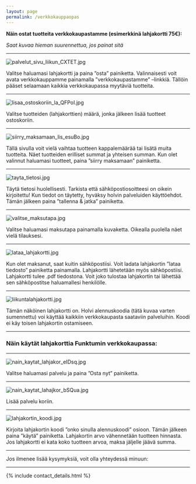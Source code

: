 ```yaml
---
layout: page
permalink: /verkkokauppaopas
---
```


**Näin ostat tuotteita verkkokaupastamme (esimerkkinä lahjakortti 75€):**

_Saat kuvaa hieman suurennettua, jos painat sitä_


---

![palvelut_sivu_liikun_CXTET.jpg]({{site.baseurl}}/media/palvelut_sivu_liikun_CXTET.jpg)


Valitse haluamasi lahjakortti ja paina ”osta” painiketta. Valinnaisesti voit avata verkkokauppamme painamalla ”verkkokaupastamme” –linkkiä. Tällöin pääset selaamaan kaikkia verkkokaupassa myytäviä tuotteita. 



---



![lisaa_ostoskoriin_la_QFPoI.jpg]({{site.baseurl}}/media/lisaa_ostoskoriin_la_QFPoI.jpg)


Valitse tuotteiden (lahjakorttien) määrä, jonka jälkeen lisää tuotteet ostoskoriin. 


---



![siirry_maksamaan_lis_esuBo.jpg]({{site.baseurl}}/media/siirry_maksamaan_lis_esuBo.jpg)


Tällä sivulla voit vielä vaihtaa tuotteen kappalemäärää tai lisätä muita tuotteita. Näet tuotteiden erilliset summat ja yhteisen summan. Kun olet valinnut haluamasi tuotteet, paina ”siirry maksamaan” painiketta. 


---



![tayta_tietosi.jpg]({{site.baseurl}}/media/tayta_tietosi.jpg)


Täytä tietosi huolellisesti. Tarkista että sähköpostiosoitteesi on oikein kirjoitettu! Kun tiedot on täytetty, hyväksy holvin palveluiden käyttöehdot. Tämän jälkeen paina ”tallenna & jatka” 
painiketta. 


---



![valitse_maksutapa.jpg]({{site.baseurl}}/media/valitse_maksutapa.jpg)


Valitse haluamasi maksutapa painamalla kuvaketta. Oikealla puolella näet vielä tilauksesi. 


---



![lataa_lahjakortti.jpg]({{site.baseurl}}/media/lataa_lahjakortti.jpg)



Kun olet maksanut, saat kuitin sähköpostiisi. Voit ladata lahjakortin ”lataa tiedosto” painiketta painamalla. Lahjakortti lähetetään myös sähköpostiisi. Lahjakortti tulee .pdf tiedostona. Voit joko tulostaa lahjakortin tai lähettää sen sähköpostitse haluamallesi henkilölle. 


---



![liikuntalahjakortti.jpg]({{site.baseurl}}/media/liikuntalahjakortti.jpg)


Tämän näköinen lahjakortti on. Holvi alennuskoodia (tätä kuvaa varten sumennettu) voi käyttää kaikkiin verkkokaupasta saataviin palveluihin. Koodi ei käy toisen lahjakortin ostamiseen. 


---

### Näin käytät lahjakorttia Funktumin verkkokaupassa:


---

![nain_kaytat_lahjakor_eIDsq.jpg]({{site.baseurl}}/media/nain_kaytat_lahjakor_eIDsq.jpg)


Valitse haluamasi palvelu ja paina ”Osta nyt” painiketta. 


---



![nain_kaytat_lahajkor_bSQua.jpg]({{site.baseurl}}/media/nain_kaytat_lahajkor_bSQua.jpg)


Lisää palvelu koriin.


---



![lahjakortin_koodi.jpg]({{site.baseurl}}/media/lahjakortin_koodi.jpg)



Kirjoita lahjakortin koodi ”onko sinulla alennuskoodi” osioon. Tämän jälkeen paina ”käytä” painiketta. Lahjakortin arvo vähennetään tuotteen hinnasta. Jos lahjakortti ei kata koko tuotteen arvoa, maksa jäljelle jäävä summa. 


---

Jos ilmenee lisää kysymyksiä, voit olla yhteydessä minuun:

---

{% include contact_details.html %}
